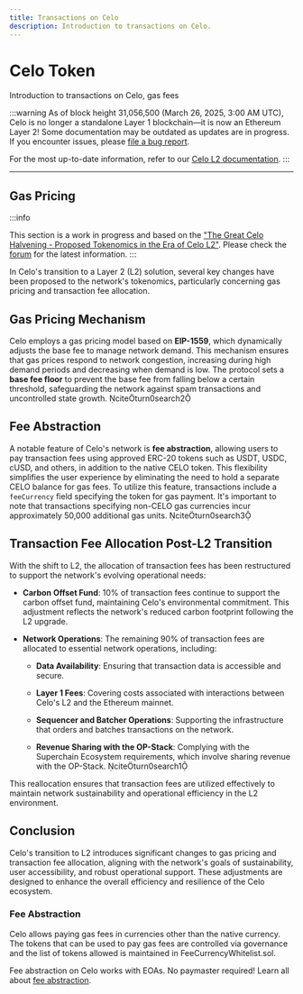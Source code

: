 ```yaml
---
title: Transactions on Celo
description: Introduction to transactions on Celo.
---
```


# Celo Token

Introduction to transactions on Celo, gas fees 

:::warning
As of block height 31,056,500 (March 26, 2025, 3:00 AM UTC), Celo is no longer a standalone Layer 1 blockchain—it is now an Ethereum Layer 2!
Some documentation may be outdated as updates are in progress. If you encounter issues, please [file a bug report](https://github.com/celo-org/docs/issues/new/choose).

For the most up-to-date information, refer to our [Celo L2 documentation](https://docs.celo.org/cel2).
:::

---

## Gas Pricing

:::info

This section is a work in progress and based on the ["The Great Celo Halvening - Proposed Tokenomics in the Era of Celo L2"](https://forum.celo.org/t/the-great-celo-halvening-proposed-tokenomics-in-the-era-of-celo-l2/9701/1). Please check the [forum](https://forum.celo.org/) for the latest information.
:::

In Celo's transition to a Layer 2 (L2) solution, several key changes have been proposed to the network's tokenomics, particularly concerning gas pricing and transaction fee allocation.

## Gas Pricing Mechanism

Celo employs a gas pricing model based on **EIP-1559**, which dynamically adjusts the base fee to manage network demand. This mechanism ensures that gas prices respond to network congestion, increasing during high demand periods and decreasing when demand is low. The protocol sets a **base fee floor** to prevent the base fee from falling below a certain threshold, safeguarding the network against spam transactions and uncontrolled state growth. citeturn0search2

## Fee Abstraction

A notable feature of Celo's network is **fee abstraction**, allowing users to pay transaction fees using approved ERC-20 tokens such as USDT, USDC, cUSD, and others, in addition to the native CELO token. This flexibility simplifies the user experience by eliminating the need to hold a separate CELO balance for gas fees. To utilize this feature, transactions include a `feeCurrency` field specifying the token for gas payment. It's important to note that transactions specifying non-CELO gas currencies incur approximately 50,000 additional gas units. citeturn0search3

## Transaction Fee Allocation Post-L2 Transition

With the shift to L2, the allocation of transaction fees has been restructured to support the network's evolving operational needs:

- **Carbon Offset Fund**: 10% of transaction fees continue to support the carbon offset fund, maintaining Celo's environmental commitment. This adjustment reflects the network's reduced carbon footprint following the L2 upgrade.

- **Network Operations**: The remaining 90% of transaction fees are allocated to essential network operations, including:

  - **Data Availability**: Ensuring that transaction data is accessible and secure.

  - **Layer 1 Fees**: Covering costs associated with interactions between Celo's L2 and the Ethereum mainnet.

  - **Sequencer and Batcher Operations**: Supporting the infrastructure that orders and batches transactions on the network.

  - **Revenue Sharing with the OP-Stack**: Complying with the Superchain Ecosystem requirements, which involve sharing revenue with the OP-Stack. citeturn0search1

This reallocation ensures that transaction fees are utilized effectively to maintain network sustainability and operational efficiency in the L2 environment.

## Conclusion

Celo's transition to L2 introduces significant changes to gas pricing and transaction fee allocation, aligning with the network's goals of sustainability, user accessibility, and robust operational support. These adjustments are designed to enhance the overall efficiency and resilience of the Celo ecosystem. 


### Fee Abstraction

Celo allows paying gas fees in currencies other than the native currency. The tokens that can be used to pay gas fees are controlled via governance and the list of tokens allowed is maintained in FeeCurrencyWhitelist.sol.

Fee abstraction on Celo works with EOAs. No paymaster required! Learn all about [fee abstraction](/cel2/guides/fee-abstraction).
